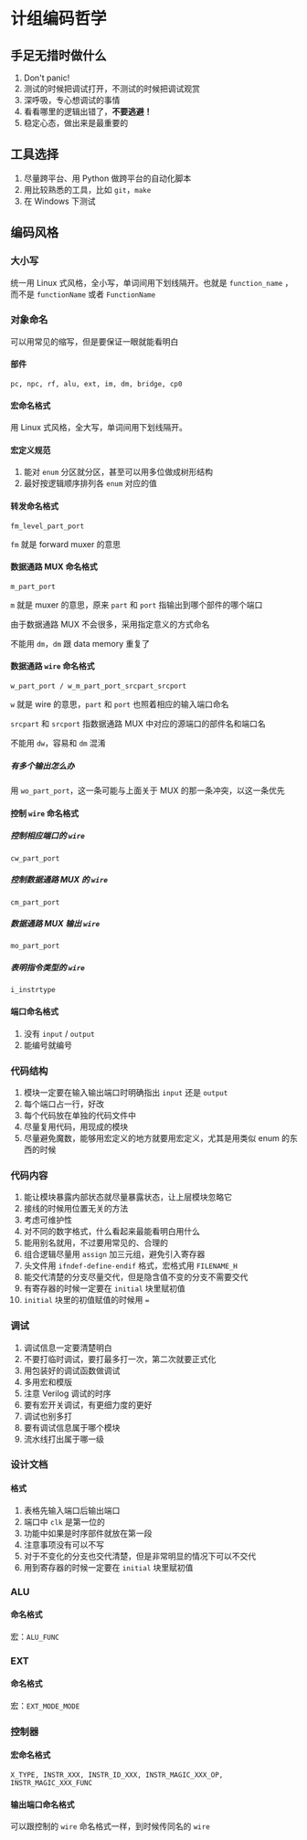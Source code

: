 # 计组编码哲学

## **手足无措时做什么**

1. Don't panic!
2. 测试的时候把调试打开，不测试的时候把调试观赏
3. 深呼吸，专心想调试的事情
4. 看看哪里的逻辑出错了，**不要逃避！**
5. 稳定心态，做出来是最重要的

## 工具选择

1. 尽量跨平台、用 Python 做跨平台的自动化脚本
2. 用比较熟悉的工具，比如 `git`，`make`
3. 在 Windows 下测试

## 编码风格

### 大小写

统一用 Linux 式风格，全小写，单词间用下划线隔开。也就是 `function_name` ，而不是 `functionName` 或者 `FunctionName`

### 对象命名

可以用常见的缩写，但是要保证一眼就能看明白

#### 部件

```
pc, npc, rf, alu, ext, im, dm, bridge, cp0
```

#### 宏命名格式

用 Linux 式风格，全大写，单词间用下划线隔开。

#### 宏定义规范

1. 能对 `enum` 分区就分区，甚至可以用多位做成树形结构
2. 最好按逻辑顺序排列各 `enum` 对应的值

#### 转发命名格式

`fm_level_part_port`

`fm` 就是 forward muxer 的意思

#### 数据通路 MUX 命名格式

`m_part_port`

`m` 就是 muxer 的意思，原来 `part` 和 `port` 指输出到哪个部件的哪个端口

由于数据通路 MUX 不会很多，采用指定意义的方式命名

不能用 `dm`，`dm` 跟 data memory 重复了

#### 数据通路 `wire` 命名格式

`w_part_port / w_m_part_port_srcpart_srcport`

`w` 就是 wire 的意思，`part` 和 `port` 也照着相应的输入端口命名

`srcpart` 和 `srcport` 指数据通路 MUX 中对应的源端口的部件名和端口名

不能用 `dw`，容易和 `dm` 混淆

##### 有多个输出怎么办

用 `wo_part_port`，这一条可能与上面关于 MUX 的那一条冲突，以这一条优先

#### 控制 `wire` 命名格式

##### 控制相应端口的 `wire`

`cw_part_port`

##### 控制数据通路 MUX 的 `wire`

`cm_part_port`

##### 数据通路 MUX 输出 `wire`

`mo_part_port`

##### 表明指令类型的 `wire`

`i_instrtype`

#### 端口命名格式

1. 没有 `input` / `output`
2. 能编号就编号

### 代码结构

1. 模块一定要在输入输出端口时明确指出 `input` 还是 `output`
2. 每个端口占一行，好改
3. 每个代码放在单独的代码文件中
4. 尽量复用代码，用现成的模块
5. 尽量避免魔数，能够用宏定义的地方就要用宏定义，尤其是用类似 enum 的东西的时候

### 代码内容

1. 能让模块暴露内部状态就尽量暴露状态，让上层模块忽略它
2. 接线的时候用位置无关的方法
3. 考虑可维护性
4. 对不同的数字格式，什么看起来最能看明白用什么
5. 能用别名就用，不过要用常见的、合理的
6. 组合逻辑尽量用 `assign` 加三元组，避免引入寄存器
7. 头文件用 `ifndef-define-endif` 格式，宏格式用 `FILENAME_H`
8. 能交代清楚的分支尽量交代，但是隐含值不变的分支不需要交代
9. 有寄存器的时候一定要在 `initial` 块里赋初值
10. `initial` 块里的初值赋值的时候用 `=`

### 调试

1. 调试信息一定要清楚明白
2. 不要打临时调试，要打最多打一次，第二次就要正式化
3. 用包装好的调试函数做调试
4. 多用宏和模版
5. 注意 Verilog 调试的时序
6. 要有宏开关调试，有更细力度的更好
7. 调试也别多打
8. 要有调试信息属于哪个模块
9. 流水线打出属于哪一级

### 设计文档

#### 格式

1. 表格先输入端口后输出端口
2. 端口中 `clk` 是第一位的
3. 功能中如果是时序部件就放在第一段
4. 注意事项没有可以不写
5. 对于不变化的分支也交代清楚，但是非常明显的情况下可以不交代
6. 用到寄存器的时候一定要在 `initial` 块里赋初值

### ALU

#### 命名格式

宏：`ALU_FUNC`

### EXT

#### 命名格式

宏：`EXT_MODE_MODE`

### 控制器

#### 宏命名格式

`X_TYPE, INSTR_XXX, INSTR_ID_XXX, INSTR_MAGIC_XXX_OP, INSTR_MAGIC_XXX_FUNC`

#### 输出端口命名格式

可以跟控制的 `wire` 命名格式一样，到时候传同名的 `wire`

